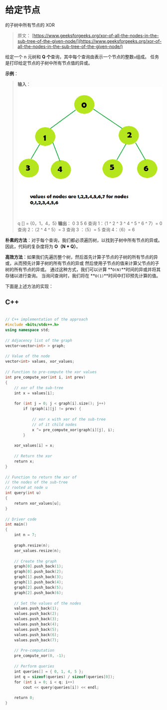 # 给定节点

的子树中所有节点的 XOR

> 原文： [https://www.geeksforgeeks.org/xor-of-all-the-nodes-in-the-sub-tree-of-the-given-node/](https://www.geeksforgeeks.org/xor-of-all-the-nodes-in-the-sub-tree-of-the-given-node/)

给定一个 n 元树和 **Q 个**查询，其中每个查询由表示一个节点的整数`u`组成。 任务是打印给定节点的子树中所有节点值的异或。

**示例**：

> **输入**：
> ![](img/36c37d09437a34cd08f144c16e2ec63d.png)
> q [] = {0，1，4，5}
> **输出**：
> 0
> 3
> 5
> 6
> 查询 1：（1 ^ 2 ^ 3 ^ 4 ^ 5 ^ 6 ^ 7）= 0
> 查询 2：（2 ^ 4 ^ 5）= 3
> 查询 3 ：（5）= 5
> 查询 4：（6）= 6

**朴素的方法**：对于每个查询，我们都必须遍历树，以找到子树中所有节点的异或。 因此，代码的复杂度将为 **O（N * Q）**。

**高效方法**：如果我们先遍历整个树，然后首先计算子节点的子树的所有节点的异或，从而预先计算子树的所有节点的异或 然后使用子节点的值来计算父节点的子树的所有节点的异或。 通过这种方式，我们可以计算 **`O(N)`**时间的异或并将其存储以进行查询。 当询问查询时，我们将在 **`O(1)`**时间中打印预先计算的值。

下面是上述方法的实现：

## C++

```cpp

// C++ implementation of the approach 
#include <bits/stdc++.h> 
using namespace std; 

// Adjacency list of the graph 
vector<vector<int> > graph; 

// Value of the node 
vector<int> values, xor_values; 

// Function to pre-compute the xor values 
int pre_compute_xor(int i, int prev) 
{ 
    // xor of the sub-tree 
    int x = values[i]; 

    for (int j = 0; j < graph[i].size(); j++) 
        if (graph[i][j] != prev) { 

            // xor x with xor of the sub-tree 
            // of it child nodes 
            x ^= pre_compute_xor(graph[i][j], i); 
        } 

    xor_values[i] = x; 

    // Return the xor 
    return x; 
} 

// Function to return the xor of 
// the nodes of the sub-tree 
// rooted at node u 
int query(int u) 
{ 
    return xor_values[u]; 
} 

// Driver code 
int main() 
{ 
    int n = 7; 

    graph.resize(n); 
    xor_values.resize(n); 

    // Create the graph 
    graph[0].push_back(1); 
    graph[0].push_back(2); 
    graph[1].push_back(3); 
    graph[1].push_back(4); 
    graph[2].push_back(5); 
    graph[2].push_back(6); 

    // Set the values of the nodes 
    values.push_back(1); 
    values.push_back(2); 
    values.push_back(3); 
    values.push_back(4); 
    values.push_back(5); 
    values.push_back(6); 
    values.push_back(7); 

    // Pre-computation 
    pre_compute_xor(0, -1); 

    // Perform queries 
    int queries[] = { 0, 1, 4, 5 }; 
    int q = sizeof(queries) / sizeof(queries[0]); 
    for (int i = 0; i < q; i++) 
        cout << query(queries[i]) << endl; 

    return 0; 
} 

```